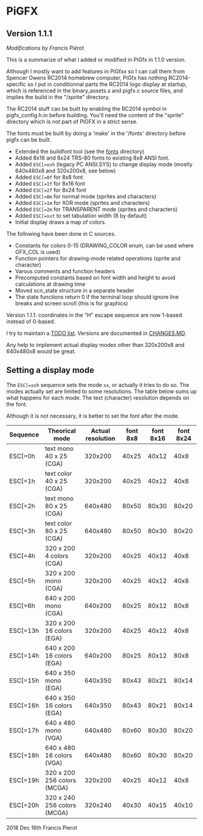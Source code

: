 # PiGFX
## Version 1.1.1 

*Modifications by Francis Piérot*

This is a summarize of what I added or modified in PiGfx in 1.1.0 version.

Although I mostly want to add features in PiGfxx so I can call them from Spencer Owens RC2014 
homebrew computer, PiGfx has nothing RC2014-specific so I put in conditionnal parts the RC2014 logo display at startup, which is referenced in the binary_assets.s and pigfx.c source files, and implies the build in the "/sprite" directory.

The RC2014 stuff can be built by enabling the RC2014 symbol in pigfx_config.h.in before building. You'll
need the content of the "sprite" directory which is not part of PIGFX in a strict sense.

The fonts must be built by doing a 'make' in the '/fonts' directory before pigfx can be built.

- Extended the buildfont tool (see the [fonts](fonts/) directory)
- Added 8x16 and 8x24 TRS-80 fonts to existing 8x8 ANSI font.
- Added `ESC[=xxh` (legacy PC ANSI.SYS) to change display mode (mostly 640x480x8 and 320x200x8, see below)
- Added `ESC[=0f` for 8x8 font
- Added `ESC[=1f` for 8x16 font
- Added `ESC[=2f` for 8x24 font
- Added `ESC[=0m` for normal mode (sprites and characters)
- Added `ESC[=1m` for XOR mode (sprites and characters)
- Added `ESC[=2m` for TRANSPARENT mode (sprites and characters)
- Added `ESC[=xxt` to set tabulation width (8 by default)
- Initial display draws a map of colors.

The following have been done in C sources.

- Constants for colors 0-15 (DRAWING_COLOR enum, can be used where GFX_COL is used)
- Function pointers for drawing-mode related operations (sprite and character)
- Varous comments and function headers
- Precomputed constants based on font width and height to avoid calculations at drawing time
- Moved scn_state structure in a separate header
- The state functions return 0 if the terminal loop should ignore line breaks and screen scroll (this is for graphics)

Version 1.1.1: coordinates in the "H" escape sequence are now 1-based instead of 0-based.
 
I try to maintain a [TODO list](TODO.md). Versions are documented in [CHANGES.MD]().

Any help to implement actual display modes other than 320x200x8 and 640x480x8 would be great.


## Setting a display mode

The `ESC[=xxh` sequence sets the mode `xx`, or actually it tries to do so. The modes actually set are limited to some 
resolutions. The table below sums up what happens for each mode. The text (character) resolution depends on the font.

Although it is not necessary, it is better to set the font after the mode.

Sequence|Theorical mode|Actual resolution|font 8x8|font 8x16|font 8x24
---|---|---|---|---|---
ESC[=0h|text mono  40 x 25    (CGA) |320x200|40x25|40x12|40x8|
ESC[=1h|text color 40 x 25    (CGA) |320x200|40x25|40x12|40x8|
ESC[=2h|text mono  80 x 25    (CGA) |640x480|80x50|80x30|80x20|
ESC[=3h|text color 80 x 25    (CGA) |640x480|80x50|80x30|80x20|
ESC[=4h|320 x 200 4 colors    (CGA) |320x200|40x25|40x12|40x8|
ESC[=5h|320 x 200 mono        (CGA) |320x200|40x25|40x12|40x8|
ESC[=6h|640 x 200 mono        (CGA) |640x200|80x25|80x12|80x8|
ESC[=13h|320 x 200 16 colors  (EGA) |320x200|40x25|40x12|40x8|
ESC[=14h|640 x 200 16 colors  (EGA) |640x200|80x25|80x12|80x8|
ESC[=15h|640 x 350 mono       (EGA) |640x350|80x43|80x21|80x14|
ESC[=16h|640 x 350 16 colors  (EGA) |640x350|80x43|80x21|80x14|
ESC[=17h|640 x 480 mono       (VGA) |640x480|80x60|80x30|80x20|
ESC[=18h|640 x 480 16 colors  (VGA) |640x480|80x60|80x30|80x20|
ESC[=19h|320 x 200 256 colors (MCGA)|320x200|40x25|40x12|40x8|
ESC[=20h|320 x 240 256 colors (MCGA)|320x240|40x30|40x15|40x10|



2018 Dec 16th
Francis Pierot